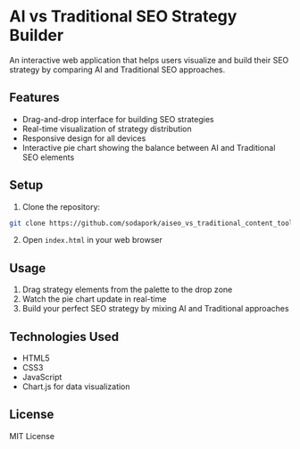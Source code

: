 # AI vs Traditional SEO Strategy Builder

An interactive web application that helps users visualize and build their SEO strategy by comparing AI and Traditional SEO approaches.

## Features

- Drag-and-drop interface for building SEO strategies
- Real-time visualization of strategy distribution
- Responsive design for all devices
- Interactive pie chart showing the balance between AI and Traditional SEO elements

## Setup

1. Clone the repository:
```bash
git clone https://github.com/sodapork/aiseo_vs_traditional_content_tool.git
```

2. Open `index.html` in your web browser

## Usage

1. Drag strategy elements from the palette to the drop zone
2. Watch the pie chart update in real-time
3. Build your perfect SEO strategy by mixing AI and Traditional approaches

## Technologies Used

- HTML5
- CSS3
- JavaScript
- Chart.js for data visualization

## License

MIT License 